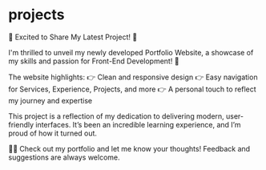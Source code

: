 # projects
🚀 Excited to Share My Latest Project! 🚀

I'm thrilled to unveil my newly developed Portfolio Website, a showcase of my skills and passion for Front-End Development! 🌟

The website highlights:
👉 Clean and responsive design
👉 Easy navigation for Services, Experience, Projects, and more
👉 A personal touch to reflect my journey and expertise

This project is a reflection of my dedication to delivering modern, user-friendly interfaces. It’s been an incredible learning experience, and I’m proud of how it turned out.

👨‍💻 Check out my portfolio and let me know your thoughts! Feedback and suggestions are always welcome.
